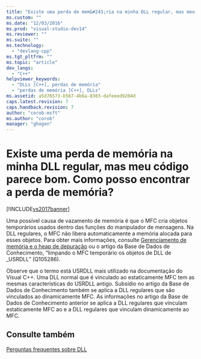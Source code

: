 ```yaml
---
title: "Existe uma perda de mem&#243;ria na minha DLL regular, mas meu c&#243;digo parece bom. Como posso encontrar a perda de mem&#243;ria? | Microsoft Docs"
ms.custom: ""
ms.date: "12/03/2016"
ms.prod: "visual-studio-dev14"
ms.reviewer: ""
ms.suite: ""
ms.technology: 
  - "devlang-cpp"
ms.tgt_pltfrm: ""
ms.topic: "article"
dev_langs: 
  - "C++"
helpviewer_keywords: 
  - "DLLs [C++], perdas de memória"
  - "perdas de memória [C++], DLLs"
ms.assetid: a5d76573-b567-4b6a-8303-dafeeed9204d
caps.latest.revision: 7
caps.handback.revision: 7
author: "corob-msft"
ms.author: "corob"
manager: "ghogen"
---
```

# Existe uma perda de mem&#243;ria na minha DLL regular, mas meu c&#243;digo parece bom. Como posso encontrar a perda de mem&#243;ria?
[!INCLUDE[vs2017banner](../assembler/inline/includes/vs2017banner.md)]

Uma possível causa de vazamento de memória é que o MFC cria objetos temporários usados dentro das funções do manipulador de mensagens.  Na DLL regulares, o MFC não libera automaticamente a memória alocada para esses objetos.  Para obter mais informações, consulte [Gerenciamento de memória e o heap de depuração](http://msdn.microsoft.com/pt-br/34dc6ef6-31c9-460e-a2a7-15e7f8e3334b) ou o artigo da Base de Dados de Conhecimento, “limpando o MFC temporário os objetos de DLL de \_USRDLL” \(Q105286\).  
  
 Observe que o termo está USRDLL mais utilizado na documentação do Visual C\+\+.  Uma DLL normal que é vinculado ao estaticamente MFC tem as mesmas características do USRDLL antigo.  Subsídio no artigo da Base de Dados de Conhecimento também se aplica a DLL regulares que são vinculados ao dinamicamente MFC.  As informações no artigo da Base de Dados de Conhecimento anterior se aplica a DLL regulares que vinculam estaticamente MFC ao e a DLL regulares que vinculam dinamicamente ao MFC.  
  
## Consulte também  
 [Perguntas frequentes sobre DLL](../build/dll-frequently-asked-questions.md)